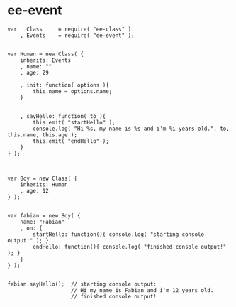 # ee-event


    var   Class     = require( "ee-class" )
        , Events    = require( "ee-event" );


    var Human = new Class( {
        inherits: Events
    	, name: ""
    	, age: 29

    	, init: function( options ){
    		this.name = options.name;
    	}


    	, sayHello: function( to ){
            this.emit( "startHello" );
    		console.log( "Hi %s, my name is %s and i'm %i years old.", to, this.name, this.age );
            this.emit( "endHello" );
    	}
    } );



    var Boy = new Class( {
    	inherits: Human
    	, age: 12
    } );


    var fabian = new Boy( { 
        name: "Fabian" 
        , on: {
            startHello: function(){ console.log( "starting console output:" ); }
            endHello: function(){ console.log( "finished console output!" ); }
        }
    } );


    fabian.sayHello();  // starting console output:
                        // Hi my name is Fabian and i'm 12 years old.
                        // finished console output!